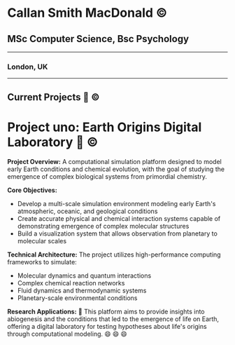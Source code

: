 # Callan Smith MacDonald &copy;

## MSc Computer Science, Bsc Psychology
----
### London, UK

----
Current Projects :rocket: &copy;
----

# Project uno: Earth Origins Digital Laboratory :microscope: &copy;

**Project Overview:**
A computational simulation platform designed to model early Earth conditions and chemical evolution, with the goal of studying the emergence of complex biological systems from primordial chemistry.

**Core Objectives:**
- Develop a multi-scale simulation environment modeling early Earth's atmospheric, oceanic, and geological conditions
- Create accurate physical and chemical interaction systems capable of demonstrating emergence of complex molecular structures
- Build a visualization system that allows observation from planetary to molecular scales

**Technical Architecture:**
The project utilizes high-performance computing frameworks to simulate:
- Molecular dynamics and quantum interactions
- Complex chemical reaction networks
- Fluid dynamics and thermodynamic systems
- Planetary-scale environmental conditions

**Research Applications:** :microscope:
This platform aims to provide insights into abiogenesis and the conditions that led to the emergence of life on Earth, offering a digital laboratory for testing hypotheses about life's origins through computational modeling. :smile: :smile: :smile:


